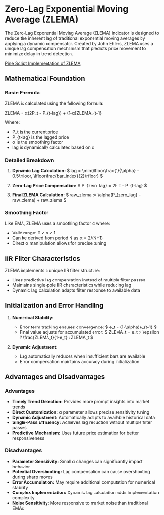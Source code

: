 # Zero-Lag Exponential Moving Average (ZLEMA)

The Zero-Lag Exponential Moving Average (ZLEMA) indicator is designed to reduce the inherent lag of traditional exponential moving averages by applying a dynamic compensator. Created by John Ehlers, ZLEMA uses a unique lag compensation mechanism that predicts price movement to minimize delay in trend detection.

[Pine Script Implementation of ZLEMA](https://github.com/mihakralj/pinescript/blob/main/indicators/trends/zlema.pine)

## Mathematical Foundation

### Basic Formula

ZLEMA is calculated using the following formula:

ZLEMA = α(2P_t - P_{t-lag}) + (1-α)ZLEMA_{t-1}

Where:
- P_t is the current price
- P_{t-lag} is the lagged price
- α is the smoothing factor
- lag is dynamically calculated based on α

### Detailed Breakdown

1. **Dynamic Lag Calculation:**
   $ lag = \min(\lfloor\frac{1}{\alpha} - 0.5\rfloor, \lfloor\frac{bar\_index}{2}\rfloor) $

2. **Zero-Lag Price Compensation:**
   $ P_{zero\_lag} = 2P_t - P_{t-lag} $

3. **Final ZLEMA Calculation:**
   $ raw\_zlema := \alpha(P_{zero\_lag} - raw\_zlema) + raw\_zlema $

### Smoothing Factor

Like EMA, ZLEMA uses a smoothing factor α where:
- Valid range: 0 < α < 1
- Can be derived from period N as α = 2/(N+1)
- Direct α manipulation allows for precise tuning

## IIR Filter Characteristics

ZLEMA implements a unique IIR filter structure:
- Uses predictive lag compensation instead of multiple filter passes
- Maintains single-pole IIR characteristics while reducing lag
- Dynamic lag calculation adapts filter response to available data

## Initialization and Error Handling

1. **Numerical Stability:**
   - Error term tracking ensures convergence:
   $ e_t = (1-\alpha)e_{t-1} $
   - Final value adjusts for accumulated error:
   $ ZLEMA_t = e_t > \epsilon ? \frac{ZLEMA_t}{1-e_t} : ZLEMA_t $

2. **Dynamic Adjustment:**
   - Lag automatically reduces when insufficient bars are available
   - Error compensation maintains accuracy during initialization

## Advantages and Disadvantages

### Advantages

- **Timely Trend Detection:** Provides more prompt insights into market trends
- **Direct Customization:** α parameter allows precise sensitivity tuning
- **Dynamic Adjustment:** Automatically adapts to available historical data
- **Single-Pass Efficiency:** Achieves lag reduction without multiple filter passes
- **Predictive Mechanism:** Uses future price estimation for better responsiveness

### Disadvantages

- **Parameter Sensitivity:** Small α changes can significantly impact behavior
- **Potential Overshooting:** Lag compensation can cause overshooting during sharp moves
- **Error Accumulation:** May require additional computation for numerical stability
- **Complex Implementation:** Dynamic lag calculation adds implementation complexity
- **Noise Sensitivity:** More responsive to market noise than traditional EMAs
